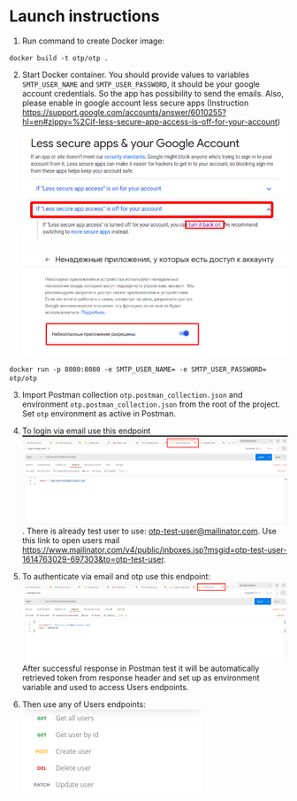 # Launch instructions
1) Run command to create Docker image: 
```
docker build -t otp/otp .
```

2) Start Docker container. You should provide values to variables `SMTP_USER_NAME` and `SMTP_USER_PASSWORD`, 
   it should be your google account credentials. So the app has possibility to send the emails. 
   Also, please enable in google account less secure apps (Instruction https://support.google.com/accounts/answer/6010255?hl=en#zippy=%2Cif-less-secure-app-access-is-off-for-your-account)
![img_1.png](img_1.png)
![img_2.png](img_2.png)
```
docker run -p 8080:8080 -e SMTP_USER_NAME= -e SMTP_USER_PASSWORD= otp/otp
```

3) Import Postman collection `otp.postman_collection.json` and environment `otp.postman_collection.json` from the root of the project. Set `otp` environment as active in Postman.

4) To login via email use this endpoint ![img.png](img.png). There is already test user to use: otp-test-user@mailinator.com. Use this link to open users mail https://www.mailinator.com/v4/public/inboxes.jsp?msgid=otp-test-user-1614763029-697303&to=otp-test-user.

5) To authenticate via email and otp use this endpoint: ![img_3.png](img_3.png)
After successful response in Postman test it will be automatically retrieved token from response header and set up as environment variable and used to access Users endpoints.
   
6) Then use any of Users endpoints:
![img_4.png](img_4.png)
